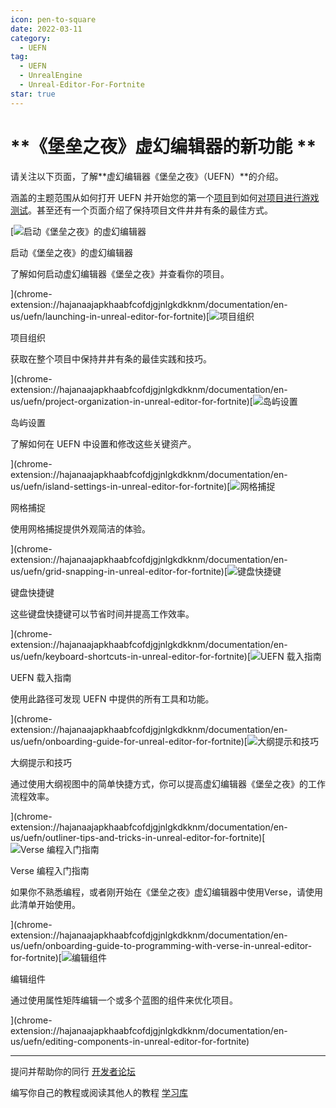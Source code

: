 ```yaml
---
icon: pen-to-square
date: 2022-03-11
category:
  - UEFN
tag:
  - UEFN
  - UnrealEngine
  - Unreal-Editor-For-Fortnite
star: true
---
```


# **《堡垒之夜》虚幻编辑器的新功能 **

请关注以下页面，了解**虚幻编辑器《堡垒之夜》（UEFN）**的介绍。

涵盖的主题范围从如何打开 UEFN 并开始您的第一个[项目](chrome-extension://hajanaajapkhaabfcofdjgjnlgkdkknm/documentation/en-us/uefn/unreal-editor-for-fortnite-glossary#project)到如何[对项目进行游戏测试](chrome-extension://hajanaajapkhaabfcofdjgjnlgkdkknm/documentation/en-us/uefn/unreal-editor-for-fortnite-glossary#playtest)。甚至还有一个页面介绍了保持项目文件井井有条的最佳方式。

[![启动《堡垒之夜》的虚幻编辑器](https://d1iv7db44yhgxn.cloudfront.net/documentation/images/4a8cd1d4-aead-4b7a-bcf7-1b62ec594de0/launch-topic-image.png)

启动《堡垒之夜》的虚幻编辑器

了解如何启动虚幻编辑器《堡垒之夜》并查看你的项目。

](chrome-extension://hajanaajapkhaabfcofdjgjnlgkdkknm/documentation/en-us/uefn/launching-in-unreal-editor-for-fortnite)[![项目组织](https://d1iv7db44yhgxn.cloudfront.net/documentation/images/1dd5aa6f-f2d8-46fb-a6f3-cf418bc2c4e1/organization-topic-image.png)

项目组织

获取在整个项目中保持井井有条的最佳实践和技巧。

](chrome-extension://hajanaajapkhaabfcofdjgjnlgkdkknm/documentation/en-us/uefn/project-organization-in-unreal-editor-for-fortnite)[![岛屿设置](https://d1iv7db44yhgxn.cloudfront.net/documentation/images/09a4e421-e9d8-4869-92f9-ba219a63f911/building-blocks-topic-image.png)

岛屿设置

了解如何在 UEFN 中设置和修改这些关键资产。

](chrome-extension://hajanaajapkhaabfcofdjgjnlgkdkknm/documentation/en-us/uefn/island-settings-in-unreal-editor-for-fortnite)[![网格捕捉](https://d1iv7db44yhgxn.cloudfront.net/documentation/images/03ae7d99-40ef-466f-89cc-97bdc093351f/grid-snap-topic-image.png)

网格捕捉

使用网格捕捉提供外观简洁的体验。

](chrome-extension://hajanaajapkhaabfcofdjgjnlgkdkknm/documentation/en-us/uefn/grid-snapping-in-unreal-editor-for-fortnite)[![键盘快捷键](https://d1iv7db44yhgxn.cloudfront.net/documentation/images/50d0609a-6f11-435b-98fb-cc5bac24ec44/keyboard-topic-image.png)

键盘快捷键

这些键盘快捷键可以节省时间并提高工作效率。

](chrome-extension://hajanaajapkhaabfcofdjgjnlgkdkknm/documentation/en-us/uefn/keyboard-shortcuts-in-unreal-editor-for-fortnite)[![UEFN 载入指南](https://d1iv7db44yhgxn.cloudfront.net/documentation/images/bd36a422-25ad-42f5-84ec-cf689760af59/onboard-topic-image.png)

UEFN 载入指南

使用此路径可发现 UEFN 中提供的所有工具和功能。

](chrome-extension://hajanaajapkhaabfcofdjgjnlgkdkknm/documentation/en-us/uefn/onboarding-guide-for-unreal-editor-for-fortnite)[![大纲提示和技巧](https://d1iv7db44yhgxn.cloudfront.net/documentation/images/94ed55bb-84ec-4518-af4e-c6fd2edfa4d0/shortcut-topic-image.png)

大纲提示和技巧

通过使用大纲视图中的简单快捷方式，你可以提高虚幻编辑器《堡垒之夜》的工作流程效率。

](chrome-extension://hajanaajapkhaabfcofdjgjnlgkdkknm/documentation/en-us/uefn/outliner-tips-and-tricks-in-unreal-editor-for-fortnite)[![Verse 编程入门指南](https://d1iv7db44yhgxn.cloudfront.net/documentation/images/39c68e0d-88bd-42ee-8f2e-cc1c22c101b5/vob-topic-image.png)

Verse 编程入门指南

如果你不熟悉编程，或者刚开始在《堡垒之夜》虚幻编辑器中使用Verse，请使用此清单开始使用。

](chrome-extension://hajanaajapkhaabfcofdjgjnlgkdkknm/documentation/en-us/uefn/onboarding-guide-to-programming-with-verse-in-unreal-editor-for-fortnite)[![编辑组件](https://d1iv7db44yhgxn.cloudfront.net/documentation/images/a0eab870-37d9-4033-8ed6-2d3955767f56/components-topic.png)

编辑组件

通过使用属性矩阵编辑一个或多个蓝图的组件来优化项目。

](chrome-extension://hajanaajapkhaabfcofdjgjnlgkdkknm/documentation/en-us/uefn/editing-components-in-unreal-editor-for-fortnite)

___

提问并帮助你的同行 [开发者论坛](https://forums.unrealengine.com/categories?tag=fortnite)

编写你自己的教程或阅读其他人的教程 [学习库](https://dev.epicgames.com/community/fortnite/learning)